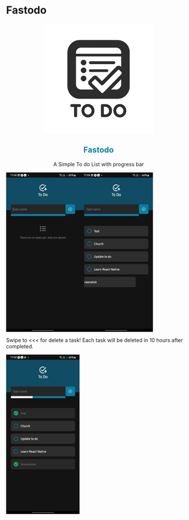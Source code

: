 # Fastodo

<div align="center">
  <img src="./assets/images/fastodo.png" width="300" alt="Fastodo App Icon">
  <h2 style="color: #0a7ea4;">Fastodo</h2>
  <p>A Simple To do List with progress bar</p>
</div>

<div style="display: flex; flex-direction: row;">
  <img src="./assets/images/screenshots/screen0.jpg" width="200" alt="Fastodo App Screenshot start">
  <img src="./assets/images/screenshots/screen1.jpg" width="200" alt="Fastodo App Screenshot with tasks and progress bar">
</div>

Swipe to <<< for delete a task!
Each task will be deleted in 10 hours after completed.

<img src="./assets/images/screenshots/screen2.jpg" width="200" alt="Fastodo App Screenshot with deleting task">

